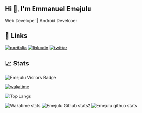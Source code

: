 ## Hi 👋, I'm Emmanuel Emejulu

Web Developer |  Android Developer

## 🔗 Links
[![portfolio](https://img.shields.io/badge/my_portfolio-000?style=for-the-badge&logo=ko-fi&logoColor=white)](https://bit.ly/EmejuluPortfolio)
[![linkedin](https://img.shields.io/badge/linkedin-0A66C2?style=for-the-badge&logo=linkedin&logoColor=white)](https://www.linkedin.com/in/emmanuel-emejulu-ba3411227/)
[![twitter](https://img.shields.io/badge/twitter-1DA1F2?style=for-the-badge&logo=twitter&logoColor=white)](https://twitter.com/emejulucodes)

## 📈 Stats
![Emejulu Visitors Badge](https://visitor-badge.glitch.me/badge?page_id=JUEsoft)

[![wakatime](https://wakatime.com/badge/user/6887a696-3885-4b54-a72b-318b6f2379be.svg)](https://wakatime.com/@6887a696-3885-4b54-a72b-318b6f2379be)

![Top Langs](https://github-readme-stats.vercel.app/api/top-langs/?username=JUEsoft)

![Wakatime stats](https://github-readme-stats.vercel.app/api/wakatime?username=emejulu&layout=compact)
![Emejulu Github stats2](https://github-readme-streak-stats.herokuapp.com/?user=JUEsoft&layout=compact&include_all_commits=true&&count_private=true&langs_count=20)
![Emejulu github stats](https://github-readme-stats.vercel.app/api?username=JUEsoft&show_icons=true&theme=radical)
